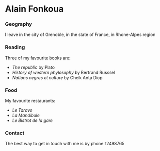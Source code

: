 # Alain Fonkoua

### Geography
I leave in the city of Grenoble, in the state of France, in Rhone-Alpes region
### Reading

Three of my favourite books are:
- *The republic* by Plato
- *History of western phylosophy* by Bertrand Russsel
- *Nations negres et culture* by Cheik Anta Diop

### Food

My favourite restaurants:
- *Le Taravo*
- *La Mandibule*
- *Le Bistrot de la gare*


### Contact

The best way to get in touch with me is by phone 12498765

